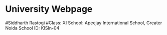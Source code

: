 # University Webpage

#Siddharth Rastogi
#Class: XI 
School: Apeejay International School, Greater Noida
School ID: KISIn-04

